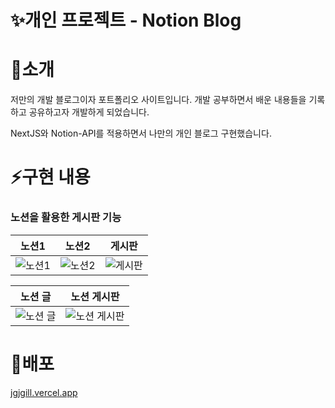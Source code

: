 # ✨개인 프로젝트 - Notion Blog

# 📝소개

저만의 개발 블로그이자 포트폴리오 사이트입니다. 개발 공부하면서 배운 내용들을 기록하고 공유하고자 개발하게 되었습니다.

NextJS와 Notion-API를 적용하면서 나만의 개인 블로그 구현했습니다.

# ⚡️구현 내용

### 노션을 활용한 게시판 기능

|노션1|노션2|게시판|
|------|---|---|
|![노션1](https://user-images.githubusercontent.com/79239852/218500732-6984d0b0-8935-4374-835d-771f0356ccce.png)|![노션2](https://user-images.githubusercontent.com/79239852/218500743-b91c3ee2-7be3-4af1-8b40-33b2fc2f6d98.png)|![게시판](https://user-images.githubusercontent.com/79239852/218500770-ec7a8bc5-948a-4d01-afef-20857bfbb8d1.png)|

|노션 글|노션 게시판|
|------|---|
|![노션 글](https://user-images.githubusercontent.com/79239852/218506021-7e0eabc1-ed5b-4d68-9d97-52ea9eec9811.gif)|![노션 게시판](https://user-images.githubusercontent.com/79239852/218506033-ab3fb58e-35ae-4fe6-9b95-13c886f183e0.gif)|



# 🚀배포
[jgjgill.vercel.app](https://jgjgill.vercel.app/)
